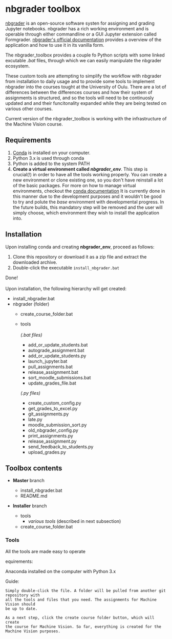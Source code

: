 # nbgrader toolbox

[nbgrader](https://github.com/jupyter/nbgrader) is an open-source software systen for assigning and grading Jupyter notebooks. 
nbgrader has a rich working environment and is operable through either commandline or
a GUI Jupyter extension called Formgrader. [nbgrader's official documentation](https://nbgrader.readthedocs.io/en/stable/)
provides a overview of the application and how to use it in its vanilla form.

The nbgrader_toolbox provides a couple fo Python scripts with some linked excutable *.bat* files,
through which we can easily manipulate the nbgrader ecosystem.

These custom tools are attempting to simplify the workflow with nbgrader from installation
to daily usage and to provide some tools to implement nbgrader into the courses tought at the University of Oulu.
There are a lot of differences between the differences courses and how their system
of assignments is structured, and so the tools will need to be continuosly updated and
and their funcitonality expanded while they are being tested on various other courses.

Current version of the nbgrader_toolbox is working with the infrastructure of the
Machine Vision course. 



## Requirements 
1. [Conda](https://www.anaconda.com/) is installed on your computer.
2. Python 3.x is used through conda
3. Python is added to the system PATH
4. **Create a virtual environment called *nbgrader_env***. This step is crucial(!) in order to have
all the tools working properly. You can create a new environment or clone existing one, so you don't have
reinstall a lot of the basic packages. For more on how to manage virtual
environments, checkout the [conda documentation](https://docs.conda.io/projects/conda/en/latest/user-guide/tasks/manage-environments.html)
It is currently done in this manner due to the development purposes
and it wouldn't be good to try and polute the *base* environment with developmental progress. In the
future builds, this mandatory step will be removed and the user will simply choose, which environment
they wish to install the application into. 

## Installation
Upon installing conda and creating **nbgrader_env**, proceed as follows:

1. Clone this repository or download it as a zip file and extract the downloaded archive.
2. Double-click the executable `install_nbgrader.bat`

Done!
<br />
<br />
Upon installation, the following hierarchy will get created:
- install_nbgrader.bat
- nbgrader (folder)
	- create_course_folder.bat
	- tools <br /> <br />
		*(.bat files)*
		- add_or_update_students.bat
		- autograde_assignment.bat
		- add_or_update_students.py
		- launch_jupyter.bat
		- pull_assignments.bat
		- release_assignment.bat
		- sort_moodle_submissions.bat
		- update_grades_file.bat

		*(.py files)*
		- create_custom_config.py
		- get_grades_to_excel.py
		- git_assignments.py
		- late.py		
		- moodle_submission_sort.py
		- old_nbgrader_config.py
		- print_assignments.py				
		- release_assignment.py
		- send_feedback_to_students.py				
		- upload_grades.py




## Toolbox contents

- **Master** branch
	- install_nbgrader.bat 
	- README.md
	
- **Installer** branch
	- tools
		- *various tools* (described in next subsection)
	- create_course_folder.bat

### Tools

All the tools are made easy to operate 

equirements: 

Anaconda installed on the computer with Python 3.x

Guide:

	Simply double-click the file. A folder will be pulled from another git repository with 
	all the tools and files that you need. The assignments for Machine Vision should
	be up to date. 

	As a next step, click the create course folder button, which will create
	the course for Machine Vision. So far, everything is created for the
	Machine Vision purposes. 
